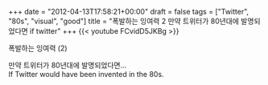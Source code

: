 +++
date = "2012-04-13T17:58:21+00:00"
draft = false
tags = ["Twitter", "80s", "visual", "good"]
title = "폭발하는 잉여력 2 만약 트위터가 80년대에 발명되었다면 if twitter"
+++
{{< youtube FCvidD5JKBg >}}



폭발하는 잉여력 (2)

만약 트위터가 80년대에 발명되었다면...  
If Twitter would have been invented in the 80s. 
